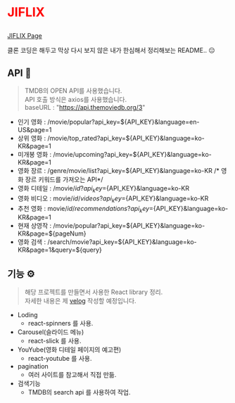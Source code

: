 # <p style="color:red;">JIFLIX</p>

[JIFLIX Page](https://jiflix.netlify.app/)

클론 코딩은 해두고 막상 다시 보지 않은 내가 한심해서 정리해보는 README.. 😑


## API 🧾
> TMDB의 OPEN API를 사용했습니다.<br/>
API 호출 방식은 axios를 사용했습니다. <br/>
baseURL : "https://api.themoviedb.org/3"
- 인기 영화 : /movie/popular?api_key=${API_KEY}&language=en-US&page=1
- 상위 영화 : /movie/top_rated?api_key=${API_KEY}&language=ko-KR&page=1
- 미개봉 영화 : /movie/upcoming?api_key=${API_KEY}&language=ko-KR&page=1
- 영화 장르 : /genre/movie/list?api_key=${API_KEY}&language=ko-KR /* 영화 장르 키워드를 가져오는 API*/
- 영화 디테일 : /movie/${id}?api_key=${API_KEY}&language=ko-KR
- 영화 비디오 : movie/${id}/videos?api_key=${API_KEY}&language=ko-KR
- 추천 영화 : movie/${id}/recommendations?api_key=${API_KEY}&language=ko-KR&page=1
- 현재 상영작 : /movie/popular?api_key=${API_KEY}&language=ko-KR&page=${pageNum}
- 영화 검색 : /search/movie?api_key=${API_KEY}&language=ko-KR&page=1&query=${query}

## 기능 ⚙
> 해당 프로젝트를 만들면서 사용한 React library 정리.<br/>
자세한 내용은 제 [velog](https://velog.io/@lee951109) 작성할 예정입니다.
- Loding
  - react-spinners 를 사용.
- Carousel(슬라이드 메뉴)
  - react-slick 를 사용.
- YouYube(영화 디테일 페이지의 예고편)
  - react-youtube 를 사용.
- pagination
  - 여러 사이트를 참고해서 직접 만듦.
- 검색기능
  - TMDB의 search api 를 사용하여 작업.
